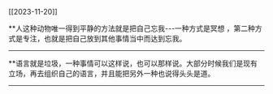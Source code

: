 [[2023-11-20]]

**人这种动物唯一得到平静的方法就是把自己忘我---一种方式是冥想 ，第二种方式是专注，也就是把自己放到其他事情当中而达到忘我。

***

**语言就是垃圾，一种事情可以这样说，也可以那样说。大部分时候我们是现有立场，再去组织自己的语言，并且能把另外一种也说得头头是道。

***
